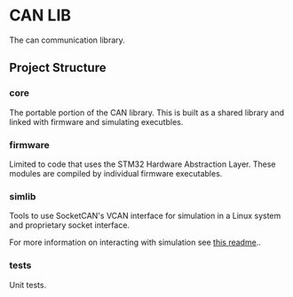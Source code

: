 # CAN LIB

The can communication library.

## Project Structure

### core

The portable portion of the CAN library. This is built as a shared library and linked with firmware and simulating executbles.

### firmware

Limited to code that uses the STM32 Hardware Abstraction Layer. These modules are compiled by individual firmware executables. 

### simlib

Tools to use SocketCAN's VCAN interface for simulation in a Linux system and proprietary socket interface.

For more information on interacting with simulation see [this readme](https://github.com/Opentrons/opentrons/blob/edge/hardware/README.md)..

### tests

Unit tests.
